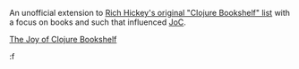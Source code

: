 An unofficial extension to [Rich Hickey's original "Clojure Bookshelf" list](http://amzn.to/wJwSi) with a focus on books and such that influenced [JoC](http://joyofclojure.com).



<a href="http://www.amazon.com/gp/redirect.html?ie=UTF8&location=http%3A%2F%2Fwww.amazon.com%2Flm%2FR101PQ781BXI3O%3Fie%3DUTF8%26tag%3Dfogus-20&tag=fogus-20&linkCode=ur2&camp=1789&creative=390957">The Joy of Clojure Bookshelf</a><img src="https://www.assoc-amazon.com/e/ir?t=fogus-20&l=ur2&o=1" width="1" height="1" border="0" alt="" style="border:none !important; margin:0px !important;" />

:f
